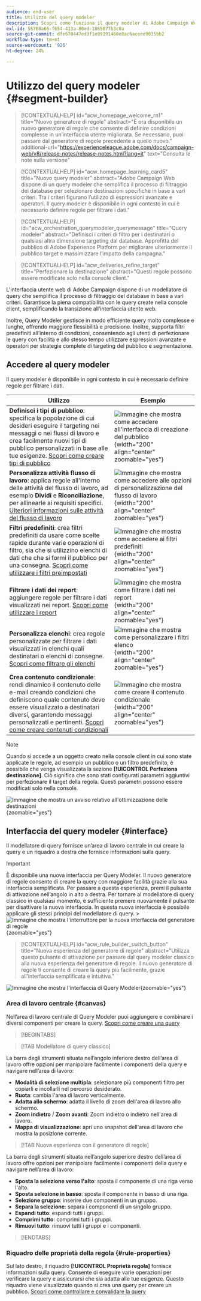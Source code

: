 ```yaml
---
audience: end-user
title: Utilizzo del query modeler
description: Scopri come funziona il query modeler di Adobe Campaign Web.
exl-id: 56708a66-f654-413a-80ed-1865077b3c0a
source-git-commit: dfe670447ed3f1e09191460e8ac6aceee9035bb2
workflow-type: tm+mt
source-wordcount: '926'
ht-degree: 24%

---
```


# Utilizzo del query modeler {#segment-builder}

>[!CONTEXTUALHELP]
>id="acw_homepage_welcome_rn1"
>title="Nuovo generatore di regole"
>abstract="È ora disponibile un nuovo generatore di regole che consente di definire condizioni complesse in un’interfaccia utente migliorata. Se necessario, puoi passare dal generatore di regole precedente a quello nuovo."
>additional-url="https://experienceleague.adobe.com/docs/campaign-web/v8/release-notes/release-notes.html?lang=it" text="Consulta le note sulla versione"

>[!CONTEXTUALHELP]
>id="acw_homepage_learning_card5"
>title="Nuovo query modeler"
>abstract="Adobe Campaign Web dispone di un query modeler che semplifica il processo di filtraggio dei database per selezionare destinazioni specifiche in base a vari criteri. Tra i criteri figurano l’utilizzo di espressioni avanzate e operatori. Il query modeler è disponibile in ogni contesto in cui è necessario definire regole per filtrare i dati."

>[!CONTEXTUALHELP]
>id="acw_orchestration_querymodeler_querymessage"
>title="Query modeler"
>abstract="Definisci i criteri di filtro per i destinatari o qualsiasi altra dimensione targeting dal database. Approfitta del pubblico di Adobe Experience Platform per migliorare ulteriormente il pubblico target e massimizzare l’impatto della campagna."

>[!CONTEXTUALHELP]
>id="acw_deliveries_refine_target"
>title="Perfezionare la destinazione"
>abstract="Questi regole possono essere modificate solo nella console client."

L’interfaccia utente web di Adobe Campaign dispone di un modellatore di query che semplifica il processo di filtraggio del database in base a vari criteri. Garantisce la piena compatibilità con le query create nella console client, semplificando la transizione all’interfaccia utente web.

Inoltre, Query Modeler gestisce in modo efficiente query molto complesse e lunghe, offrendo maggiore flessibilità e precisione. Inoltre, supporta filtri predefiniti all’interno di condizioni, consentendo agli utenti di perfezionare le query con facilità e allo stesso tempo utilizzare espressioni avanzate e operatori per strategie complete di targeting del pubblico e segmentazione.

## Accedere al query modeler

Il query modeler è disponibile in ogni contesto in cui è necessario definire regole per filtrare i dati.

| Utilizzo | Esempio |
|  ---  |  ---  |
| **Definisci i tipi di pubblico**: specifica la popolazione di cui desideri eseguire il targeting nei messaggi o nei flussi di lavoro e crea facilmente nuovi tipi di pubblico personalizzati in base alle tue esigenze. [Scopri come creare tipi di pubblico](../audience/one-time-audience.md) | ![Immagine che mostra come accedere all&#39;interfaccia di creazione del pubblico](assets/access-audience.png){width="200" align="center" zoomable="yes"} |
| **Personalizza attività flusso di lavoro**: applica regole all&#39;interno delle attività del flusso di lavoro, ad esempio **Dividi** e **Riconciliazione**, per allinearle ai requisiti specifici. [Ulteriori informazioni sulle attività del flusso di lavoro](../workflows/activities/about-activities.md) | ![Immagine che mostra come accedere alle opzioni di personalizzazione del flusso di lavoro](assets/access-workflow.png){width="200" align="center" zoomable="yes"} |
| **Filtri predefiniti**: crea filtri predefiniti da usare come scelte rapide durante varie operazioni di filtro, sia che si utilizzino elenchi di dati che che si formi il pubblico per una consegna. [Scopri come utilizzare i filtri preimpostati](../get-started/predefined-filters.md) | ![Immagine che mostra come accedere ai filtri predefiniti](assets/access-predefined-filter.png){width="200" align="center" zoomable="yes"} |
| **Filtrare i dati dei report**: aggiungere regole per filtrare i dati visualizzati nei report. [Scopri come utilizzare i report](../reporting/gs-reports.md) | ![Immagine che mostra come filtrare i dati nei report](assets/access-reports.png){width="200" align="center" zoomable="yes"} |
| **Personalizza elenchi**: crea regole personalizzate per filtrare i dati visualizzati in elenchi quali destinatari o elenchi di consegne. [Scopri come filtrare gli elenchi](../get-started/list-filters.md#list-built-in-filters) | ![Immagine che mostra come personalizzare i filtri elenco](assets/access-lists.png){width="200" align="center" zoomable="yes"} |
| **Crea contenuto condizionale**: rendi dinamico il contenuto delle e-mail creando condizioni che definiscono quale contenuto deve essere visualizzato a destinatari diversi, garantendo messaggi personalizzati e pertinenti. [Scopri come creare contenuti condizionali](../personalization/conditions.md) | ![Immagine che mostra come creare il contenuto condizionale](assets/conditional-content.png){width="200" align="center" zoomable="yes"} |

>[!NOTE]
>
>Quando si accede a un oggetto creato nella console client in cui sono state applicate le regole, ad esempio un pubblico o un filtro predefinito, è possibile che venga visualizzata la sezione **[!UICONTROL Perfeziona destinazione]**. Ciò significa che sono stati configurati parametri aggiuntivi per perfezionare il target della regola. Questi parametri possono essere modificati solo nella console.
>
>![Immagine che mostra un avviso relativo all&#39;ottimizzazione delle destinazioni](assets/target-warning.png){zoomable="yes"}

## Interfaccia del query modeler {#interface}

Il modellatore di query fornisce un’area di lavoro centrale in cui creare la query e un riquadro a destra che fornisce informazioni sulla query.

>[!IMPORTANT]
>
>È disponibile una nuova interfaccia per Query Modeler. Il nuovo generatore di regole consente di creare la query con maggiore facilità grazie alla sua interfaccia semplificata. Per passare a questa esperienza, premi il pulsante di attivazione nell’angolo in alto a destra. Per tornare al modellatore di query classico in qualsiasi momento, è sufficiente premere nuovamente il pulsante per disattivare la nuova interfaccia. In questa nuova interfaccia è possibile applicare gli stessi principi del modellatore di query.
>&#x200B;>![Immagine che mostra l&#39;interruttore per la nuova interfaccia del generatore di regole](assets/query-modeler-toggle.png){zoomable="yes"}


>[!CONTEXTUALHELP]
>id="acw_rule_builder_switch_button"
>title="Nuova esperienza del generatore di regole"
>abstract="Utilizza questo pulsante di attivazione per passare dal query modeler classico alla nuova esperienza del generatore di regole. Il nuovo generatore di regole ti consente di creare la query più facilmente, grazie all’interfaccia semplificata e intuitiva."

![Immagine che mostra l&#39;interfaccia di Query Modeler](assets/query-interface.png){zoomable="yes"}

### Area di lavoro centrale {#canvas}

Nell’area di lavoro centrale di Query Modeler puoi aggiungere e combinare i diversi componenti per creare la query. [Scopri come creare una query](build-query.md)

>[!BEGINTABS]

>[!TAB Modellatore di query classico]

La barra degli strumenti situata nell’angolo inferiore destro dell’area di lavoro offre opzioni per manipolare facilmente i componenti della query e navigare nell’area di lavoro:

* **Modalità di selezione multipla**: selezionare più componenti filtro per copiarli e incollarli nel percorso desiderato.
* **Ruota**: cambia l&#39;area di lavoro verticalmente.
* **Adatta allo schermo**: adatta il livello di zoom dell&#39;area di lavoro allo schermo.
* **Zoom indietro** / **Zoom avanti**: Zoom indietro o indietro nell&#39;area di lavoro.
* **Mappa di visualizzazione**: apri uno snapshot dell&#39;area di lavoro che mostra la posizione corrente.

>[!TAB Nuova esperienza con il generatore di regole]

La barra degli strumenti situata nell’angolo superiore destro dell’area di lavoro offre opzioni per manipolare facilmente i componenti della query e navigare nell’area di lavoro:

* **Sposta la selezione verso l&#39;alto**: sposta il componente di una riga verso l&#39;alto.
* **Sposta selezione in basso**: sposta il componente in basso di una riga.
* **Selezione gruppo**: inserire due componenti in un gruppo.
* **Separa la selezione**: separa i componenti di un singolo gruppo.
* **Espandi tutto**: espandi tutti i gruppi.
* **Comprimi tutto**: comprimi tutti i gruppi.
* **Rimuovi tutto**: rimuovi tutti i gruppi e i componenti.

>[!ENDTABS]

### Riquadro delle proprietà della regola {#rule-properties}

Sul lato destro, il riquadro **[!UICONTROL Proprietà regola]** fornisce informazioni sulla query. Consente di eseguire varie operazioni per verificare la query e assicurarsi che sia adatta alle tue esigenze. Questo riquadro viene visualizzato quando si crea una query per creare un pubblico. [Scopri come controllare e convalidare la query](build-query.md#check-and-validate-your-query)

